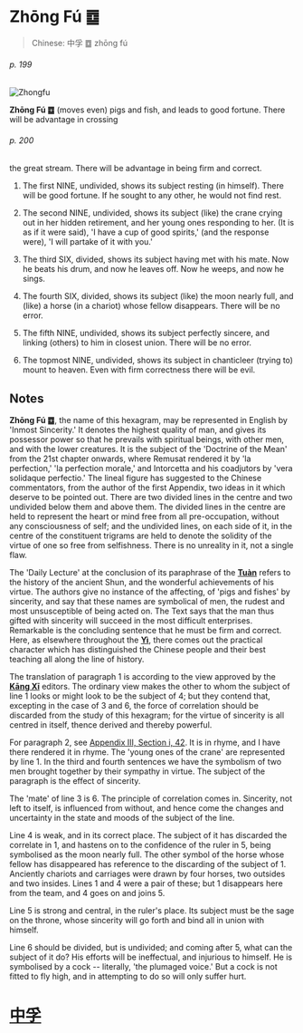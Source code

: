 # Zhōng Fú ䷼

> Chinese: 中孚 ䷼ zhōng fú

###### p. 199

![Zhongfu](https://88o.io/wp-content/uploads/2018/09/61-e4b8ade5ad9azhongfu.jpg)

**Zhōng Fú ䷼** (moves even) pigs and fish, and leads to good fortune.
There will be advantage in crossing

###### p. 200

the great stream. There will be advantage in being firm and correct.

1. The first NINE, undivided, shows its subject resting (in himself). There will be good fortune. If he sought to any other, he would not find rest.

2. The second NINE, undivided, shows its subject (like) the crane crying out in her hidden retirement, and her young ones responding to her. (It is as if it were said), 'I have a cup of good spirits,' (and the response were), 'I will partake of it with you.'

3. The third SIX, divided, shows its subject having met with his mate. Now he beats his drum, and now he leaves off. Now he weeps, and now he sings.

4. The fourth SIX, divided, shows its subject (like) the moon nearly full, and (like) a horse (in a chariot) whose fellow disappears. There will be no error.

5. The fifth NINE, undivided, shows its subject perfectly sincere, and linking (others) to him in closest union. There will be no error.

6. The topmost NINE, undivided, shows its subject in chanticleer (trying to) mount to heaven. Even with firm correctness there will be evil.

## Notes

**Zhōng Fú ䷼**, the name of this hexagram, may be represented in English by 'Inmost Sincerity.'
It denotes the highest quality of man, and gives its possessor power so that he prevails with spiritual beings, with other men, and with the lower creatures.
It is the subject of the 'Doctrine of the Mean' from the 21st chapter onwards, where Remusat rendered it by 'la perfection,' 'la perfection morale,' and Intorcetta and his coadjutors by 'vera solidaque perfectio.' The lineal figure has suggested to the Chinese commentators, from the author of the first Appendix, two ideas in it which deserve to be pointed out. There are two divided lines in the centre and two undivided below them and above them. The divided lines in the centre are held to represent the heart or mind free from all pre-occupation, without any consciousness of self; and the undivided lines, on each side of it, in the centre of the constituent trigrams are held to denote the solidity of the virtue of one so free from selfishness. There is no unreality in it, not a single flaw.

The 'Daily Lecture' at the conclusion of its paraphrase of the [**Tuàn**](https://en.wikipedia.org/wiki/Ten_Wings) refers to the history of the ancient Shun, and the wonderful achievements of his virtue. The authors give no instance of the affecting, of 'pigs and fishes' by sincerity, and say that these names are symbolical of men, the rudest and most unsusceptible of being acted on. The Text says that the man thus gifted with sincerity will succeed in the most difficult enterprises. Remarkable is the concluding sentence that he must be firm and correct. Here, as elsewhere throughout the [**Yì**](https://en.wikipedia.org/wiki/I_Ching), there comes out the practical character which has distinguished the Chinese people and their best teaching all along the line of history.

The translation of paragraph 1 is according to the view approved by the [**Kāng Xī**](https://en.wikipedia.org/wiki/Kangxi_Dictionary) editors. The ordinary view makes the other to whom the subject of line 1 looks or might look to be the subject of 4; but they contend that, excepting in the case of 3 and 6, the force of correlation should be discarded from the study of this hexagram; for the virtue of sincerity is all centred in itself, thence derived and thereby powerful.

For paragraph 2, see [Appendix III, Section i, 42](appendix03s1.md#p-361). It is in rhyme, and I have there rendered it in rhyme. The 'young ones of the crane' are represented by line 1. In the third and fourth sentences we have the symbolism of two men brought together by their sympathy in virtue. The subject of the paragraph is the effect of sincerity.

The 'mate' of line 3 is 6. The principle of correlation comes in. Sincerity, not left to itself, is influenced from without, and hence come the changes and uncertainty in the state and moods of the subject of the line.

Line 4 is weak, and in its correct place. The subject of it has discarded the correlate in 1, and hastens on to the confidence of the ruler in 5, being symbolised as the moon nearly full. The other symbol of the horse whose fellow has disappeared has reference to the discarding of the subject of 1. Anciently chariots and carriages were drawn by four horses, two outsides and two insides. Lines 1 and 4 were a pair of these; but 1 disappears here from the team, and 4 goes on and joins 5.

Line 5 is strong and central, in the ruler's place. Its subject must be the sage on the throne, whose sincerity will go forth and bind all in union with himself.

Line 6 should be divided, but is undivided; and coming after 5, what can the subject of it do? His efforts will be ineffectual, and injurious to himself.
He is symbolised by a cock -- literally, 'the plumaged voice.' But a cock is not fitted to fly high, and in attempting to do so will only suffer hurt.

# [中孚](e4b8ade5ad9azhongfu_cn.md)

